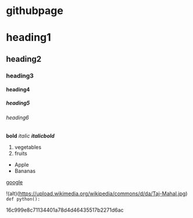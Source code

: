 # githubpage
# heading1

## heading2

### heading3
#### heading4
##### heading5
###### heading6

**bold**
*italic*
***italicbold***

1. vegetables
2. fruits

- Apple
- Bananas

[google](https://www.google.com/)

!(alt)(https://upload.wikimedia.org/wikipedia/commons/d/da/Taj-Mahal.jpg)
`def python():`

16c999e8c71134401a78d4d46435517b2271d6ac
